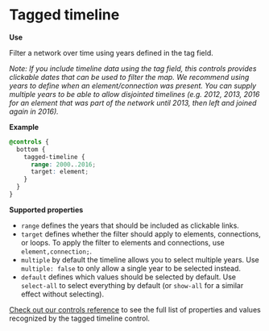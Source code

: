 # Tagged timeline

**Use**

Filter a network over time using years defined in the tag field.

*Note: If you include timeline data using the tag field, this controls provides clickable dates that can be used to filter the map. We recommend using years to define when an element/connection was present. You can supply multiple years to be able to allow disjointed timelines (e.g. 2012, 2013, 2016 for an element that was part of the network until 2013, then left and joined again in 2016).*

**Example**

```scss
@controls {
  bottom {
    tagged-timeline {
      range: 2000..2016;
      target: element;
    }
  }
}
```

**Supported properties**

* `range` defines the years that should be included as clickable links.
* `target` defines whether the filter should apply to elements, connections, or loops. To apply the filter to elements and connections, use `element,connection;`.
* `multiple` by default the timeline allows you to select multiple years. Use `multiple: false` to only allow a single year to be selected instead.
* `default` defines which values should be selected by default. Use `select-all` to select everything by default (or `show-all` for a similar effect without selecting).

[Check out our controls reference](/guides/controls/controls-reference.md) to see the full list of properties and values recognized by the tagged timeline control.
